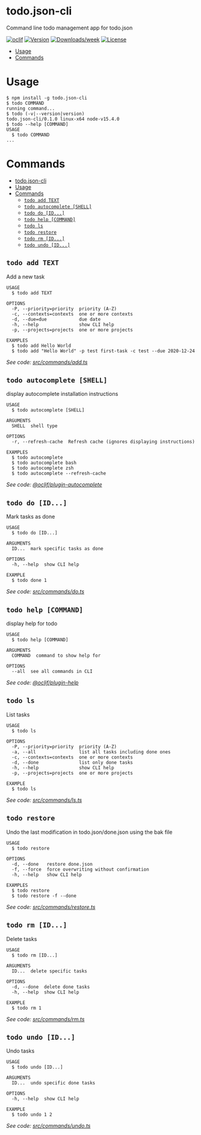 todo.json-cli
=============

Command line todo management app for todo.json


[![oclif](https://img.shields.io/badge/cli-oclif-brightgreen.svg)](https://oclif.io)
[![Version](https://img.shields.io/npm/v/todo.json-cli.svg)](https://npmjs.org/package/todo.json-cli)
[![Downloads/week](https://img.shields.io/npm/dw/todo.json-cli.svg)](https://npmjs.org/package/todo.json-cli)
[![License](https://img.shields.io/npm/l/todo.json-cli.svg)](https://github.com/DCsunset/todo.json-cli/blob/master/package.json)

<!-- toc -->
* [Usage](#usage)
* [Commands](#commands)
<!-- tocstop -->
# Usage
<!-- usage -->
```sh-session
$ npm install -g todo.json-cli
$ todo COMMAND
running command...
$ todo (-v|--version|version)
todo.json-cli/0.1.0 linux-x64 node-v15.4.0
$ todo --help [COMMAND]
USAGE
  $ todo COMMAND
...
```
<!-- usagestop -->
# Commands
<!-- commands -->
- [todo.json-cli](#todojson-cli)
- [Usage](#usage)
- [Commands](#commands)
  - [`todo add TEXT`](#todo-add-text)
  - [`todo autocomplete [SHELL]`](#todo-autocomplete-shell)
  - [`todo do [ID...]`](#todo-do-id)
  - [`todo help [COMMAND]`](#todo-help-command)
  - [`todo ls`](#todo-ls)
  - [`todo restore`](#todo-restore)
  - [`todo rm [ID...]`](#todo-rm-id)
  - [`todo undo [ID...]`](#todo-undo-id)

## `todo add TEXT`

Add a new task

```
USAGE
  $ todo add TEXT

OPTIONS
  -P, --priority=priority  priority (A-Z)
  -c, --contexts=contexts  one or more contexts
  -d, --due=due            due date
  -h, --help               show CLI help
  -p, --projects=projects  one or more projects

EXAMPLES
  $ todo add Hello World
  $ todo add "Hello World" -p test first-task -c test --due 2020-12-24
```

_See code: [src/commands/add.ts](https://github.com/DCsunset/todo.json-cli/blob/v0.1.0/src/commands/add.ts)_

## `todo autocomplete [SHELL]`

display autocomplete installation instructions

```
USAGE
  $ todo autocomplete [SHELL]

ARGUMENTS
  SHELL  shell type

OPTIONS
  -r, --refresh-cache  Refresh cache (ignores displaying instructions)

EXAMPLES
  $ todo autocomplete
  $ todo autocomplete bash
  $ todo autocomplete zsh
  $ todo autocomplete --refresh-cache
```

_See code: [@oclif/plugin-autocomplete](https://github.com/oclif/plugin-autocomplete/blob/v0.3.0/src/commands/autocomplete/index.ts)_

## `todo do [ID...]`

Mark tasks as done

```
USAGE
  $ todo do [ID...]

ARGUMENTS
  ID...  mark specific tasks as done

OPTIONS
  -h, --help  show CLI help

EXAMPLE
  $ todo done 1
```

_See code: [src/commands/do.ts](https://github.com/DCsunset/todo.json-cli/blob/v0.1.0/src/commands/do.ts)_

## `todo help [COMMAND]`

display help for todo

```
USAGE
  $ todo help [COMMAND]

ARGUMENTS
  COMMAND  command to show help for

OPTIONS
  --all  see all commands in CLI
```

_See code: [@oclif/plugin-help](https://github.com/oclif/plugin-help/blob/v3.2.1/src/commands/help.ts)_

## `todo ls`

List tasks

```
USAGE
  $ todo ls

OPTIONS
  -P, --priority=priority  priority (A-Z)
  -a, --all                list all tasks including done ones
  -c, --contexts=contexts  one or more contexts
  -d, --done               list only done tasks
  -h, --help               show CLI help
  -p, --projects=projects  one or more projects

EXAMPLE
  $ todo ls
```

_See code: [src/commands/ls.ts](https://github.com/DCsunset/todo.json-cli/blob/v0.1.0/src/commands/ls.ts)_

## `todo restore`

Undo the last modification in todo.json/done.json using the bak file

```
USAGE
  $ todo restore

OPTIONS
  -d, --done   restore done.json
  -f, --force  force overwriting without confirmation
  -h, --help   show CLI help

EXAMPLES
  $ todo restore
  $ todo restore -f --done
```

_See code: [src/commands/restore.ts](https://github.com/DCsunset/todo.json-cli/blob/v0.1.0/src/commands/restore.ts)_

## `todo rm [ID...]`

Delete tasks

```
USAGE
  $ todo rm [ID...]

ARGUMENTS
  ID...  delete specific tasks

OPTIONS
  -d, --done  delete done tasks
  -h, --help  show CLI help

EXAMPLE
  $ todo rm 1
```

_See code: [src/commands/rm.ts](https://github.com/DCsunset/todo.json-cli/blob/v0.1.0/src/commands/rm.ts)_

## `todo undo [ID...]`

Undo tasks

```
USAGE
  $ todo undo [ID...]

ARGUMENTS
  ID...  undo specific done tasks

OPTIONS
  -h, --help  show CLI help

EXAMPLE
  $ todo undo 1 2
```

_See code: [src/commands/undo.ts](https://github.com/DCsunset/todo.json-cli/blob/v0.1.0/src/commands/undo.ts)_
<!-- commandsstop -->
